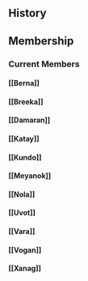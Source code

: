 ## History
## Membership
### Current Members
#### [[Berna]]
#### [[Breeka]]
#### [[Damaran]]
#### [[Katay]]
#### [[Kundo]]
#### [[Meyanok]]
#### [[Nola]]
#### [[Uvot]]
#### [[Vara]]
#### [[Vogan]]
#### [[Xanag]]